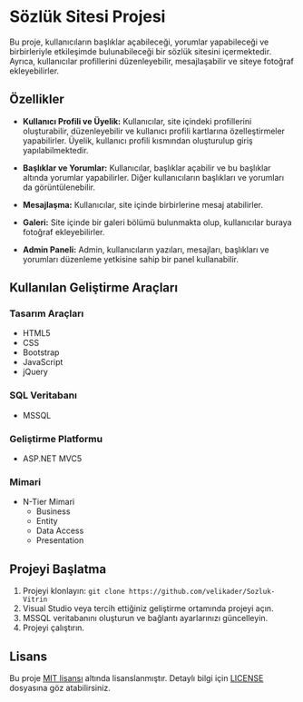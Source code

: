 # Sözlük Sitesi Projesi

Bu proje, kullanıcıların başlıklar açabileceği, yorumlar yapabileceği ve birbirleriyle etkileşimde bulunabileceği bir sözlük sitesini içermektedir. Ayrıca, kullanıcılar profillerini düzenleyebilir, mesajlaşabilir ve siteye fotoğraf ekleyebilirler.

## Özellikler

- **Kullanıcı Profili ve Üyelik:** Kullanıcılar, site içindeki profillerini oluşturabilir, düzenleyebilir ve kullanıcı profili kartlarına özelleştirmeler yapabilirler. Üyelik, kullanıcı profili kısmından oluşturulup giriş yapılabilmektedir.

- **Başlıklar ve Yorumlar:** Kullanıcılar, başlıklar açabilir ve bu başlıklar altında yorumlar yapabilirler. Diğer kullanıcıların başlıkları ve yorumları da görüntülenebilir.

- **Mesajlaşma:** Kullanıcılar, site içinde birbirlerine mesaj atabilirler.

- **Galeri:** Site içinde bir galeri bölümü bulunmakta olup, kullanıcılar buraya fotoğraf ekleyebilirler.

- **Admin Paneli:** Admin, kullanıcıların yazıları, mesajları, başlıkları ve yorumları düzenleme yetkisine sahip bir panel kullanabilir.

## Kullanılan Geliştirme Araçları

### Tasarım Araçları

- HTML5
- CSS
- Bootstrap
- JavaScript
- jQuery

### SQL Veritabanı

- MSSQL

### Geliştirme Platformu

- ASP.NET MVC5

### Mimari

- N-Tier Mimari
  - Business
  - Entity
  - Data Access
  - Presentation

## Projeyi Başlatma

1. Projeyi klonlayın: `git clone https://github.com/velikader/Sozluk-Vitrin`
2. Visual Studio veya tercih ettiğiniz geliştirme ortamında projeyi açın.
3. MSSQL veritabanını oluşturun ve bağlantı ayarlarınızı güncelleyin.
4. Projeyi çalıştırın.



## Lisans

Bu proje [MIT lisansı](LICENSE) altında lisanslanmıştır. Detaylı bilgi için [LICENSE](LICENSE) dosyasına göz atabilirsiniz.
